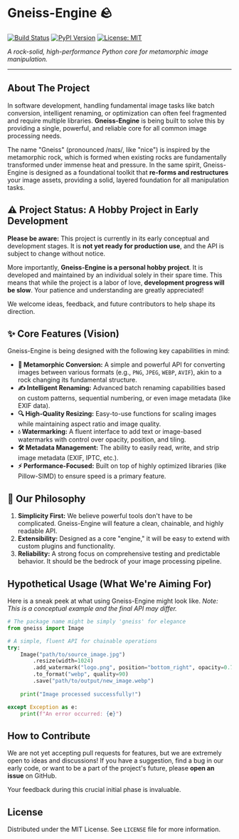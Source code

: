 # Gneiss-Engine 🪨

[![Build Status](https://img.shields.io/badge/build-passing-brightgreen)](#)
[![PyPI Version](https://img.shields.io/badge/pypi-v0.0.1_alpha-orange)](#)
[![License: MIT](https://img.shields.io/badge/License-MIT-blue.svg)](https://opensource.org/licenses/MIT)

*A rock-solid, high-performance Python core for metamorphic image manipulation.*

---

## About The Project

In software development, handling fundamental image tasks like batch conversion, intelligent renaming, or optimization can often feel fragmented and require multiple libraries. **Gneiss-Engine** is being built to solve this by providing a single, powerful, and reliable core for all common image processing needs.

The name "Gneiss" (pronounced /naɪs/, like "nice") is inspired by the metamorphic rock, which is formed when existing rocks are fundamentally transformed under immense heat and pressure. In the same spirit, Gneiss-Engine is designed as a foundational toolkit that **re-forms and restructures** your image assets, providing a solid, layered foundation for all manipulation tasks.

## ⚠️ Project Status: A Hobby Project in Early Development

**Please be aware:** This project is currently in its early conceptual and development stages. It is **not yet ready for production use**, and the API is subject to change without notice.

More importantly, **Gneiss-Engine is a personal hobby project**. It is developed and maintained by an individual solely in their spare time. This means that while the project is a labor of love, **development progress will be slow**. Your patience and understanding are greatly appreciated!

We welcome ideas, feedback, and future contributors to help shape its direction.

## ✨ Core Features (Vision)

Gneiss-Engine is being designed with the following key capabilities in mind:

*   **🔄 Metamorphic Conversion:** A simple and powerful API for converting images between various formats (e.g., `PNG`, `JPEG`, `WEBP`, `AVIF`), akin to a rock changing its fundamental structure.
*   **✍️ Intelligent Renaming:** Advanced batch renaming capabilities based on custom patterns, sequential numbering, or even image metadata (like EXIF data).
*   **🔍 High-Quality Resizing:** Easy-to-use functions for scaling images while maintaining aspect ratio and image quality.
*   **💧 Watermarking:** A fluent interface to add text or image-based watermarks with control over opacity, position, and tiling.
*   **🛠️ Metadata Management:** The ability to easily read, write, and strip image metadata (EXIF, IPTC, etc.).
*   **⚡ Performance-Focused:** Built on top of highly optimized libraries (like Pillow-SIMD) to ensure speed is a primary feature.

## 🚀 Our Philosophy

1.  **Simplicity First:** We believe powerful tools don't have to be complicated. Gneiss-Engine will feature a clean, chainable, and highly readable API.
2.  **Extensibility:** Designed as a core "engine," it will be easy to extend with custom plugins and functionality.
3.  **Reliability:** A strong focus on comprehensive testing and predictable behavior. It should be the bedrock of your image processing pipeline.

## Hypothetical Usage (What We're Aiming For)

Here is a sneak peek at what using Gneiss-Engine might look like. *Note: This is a conceptual example and the final API may differ.*

```python
# The package name might be simply 'gneiss' for elegance
from gneiss import Image

# A simple, fluent API for chainable operations
try:
    Image("path/to/source_image.jpg")
        .resize(width=1024)
        .add_watermark("logo.png", position="bottom_right", opacity=0.7)
        .to_format("webp", quality=90)
        .save("path/to/output/new_image.webp")
    
    print("Image processed successfully!")

except Exception as e:
    print(f"An error occurred: {e}")
```

## How to Contribute

We are not yet accepting pull requests for features, but we are extremely open to ideas and discussions! If you have a suggestion, find a bug in our early code, or want to be a part of the project's future, please **open an issue** on GitHub.

Your feedback during this crucial initial phase is invaluable.

## License

Distributed under the MIT License. See `LICENSE` file for more information.
